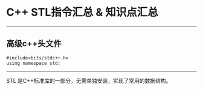 # C++ STL指令汇总 & 知识点汇总

***
## 高级c++头文件
```language
#include<bits/stdc++.h>
using namespace std;
```

***
STL 是C++标准库的一部分，无需单独安装，实现了常用的数据结构。